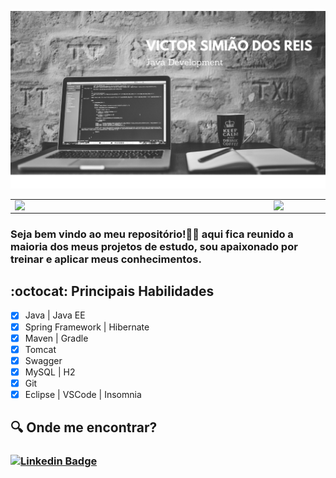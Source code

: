 ![capa github](https://github.com/VictorSimiao/VictorSimiao/blob/main/imagens/capa.png) 

<center>
  <table>
    <tr>
        <td><img width="400px" align="left" src="https://github-readme-stats.vercel.app/api/top-langs/?username=VictorSimiao&hide=html&layout=compact&theme=buefy" /></td>
        <td><img width="495px" align="left" src="https://github-readme-stats.vercel.app/api?username=VictorSimiao&theme=buefy"/></td>
    </tr>   
  </table>
</center>  


### Seja bem vindo ao meu repositório!👋😄 aqui fica reunido a maioria dos meus projetos de estudo, sou apaixonado por treinar e aplicar meus conhecimentos.


## :octocat:  Principais Habilidades
- [x] Java | Java EE
- [x] Spring Framework | Hibernate 
- [x] Maven | Gradle
- [x] Tomcat 
- [x] Swagger 
- [x] MySQL | H2 
- [x] Git
- [x] Eclipse | VSCode | Insomnia 

## :mag:  Onde me encontrar?
### [![Linkedin Badge](https://img.shields.io/badge/LinkedIn-0077B5?style=for-the-badge&logo=linkedin&logoColor=white&link=https://www.linkedin.com/in/victorsreis/)](https://www.linkedin.com/in/victorsreis/)












